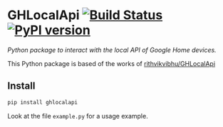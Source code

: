 # GHLocalApi [![Build Status][travis_status]][travis] [![PyPI version][pypi_badge]][pypi]

_Python package to interact with the local API of Google Home devices._

This Python package is based of the works of [rithvikvibhu/GHLocalApi][GHLocalApi]

## Install

```bash
pip install ghlocalapi
```

Look at the file `example.py` for a usage example.

[travis_status]: https://travis-ci.com/ludeeus/GHLocalApi.svg?branch=master
[travis]: https://travis-ci.com/ludeeus/ghlocalapi
[pypi]:https://pypi.org/project/ghlocalapi/
[pypi_badge]: https://badge.fury.io/py/ghlocalapi.svg
[GHLocalAPI]: https://github.com/rithvikvibhu/GHLocalApi